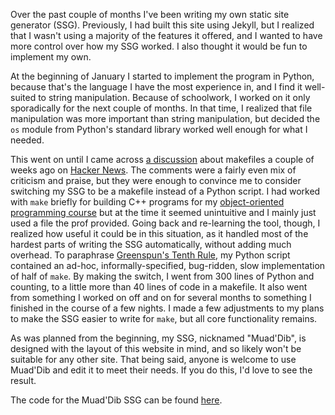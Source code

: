 <!-- Writing My Own Static Site Generator with a Makefile -->
<!-- 2018-03-12 -->

Over the past couple of months I've been writing my own static site generator
(SSG).  Previously, I had built this site using Jekyll, but I realized that I
wasn't using a majority of the features it offered, and I wanted to have more
control over how my SSG worked.  I also thought it would be fun to implement my
own.

At the beginning of January I started to implement the program in Python,
because that's the language I have the most experience in, and I find it
well-suited to string manipulation.  Because of schoolwork, I worked on it only
sporadically for the next couple of months.  In that time, I realized that file
manipulation was more important than string manipulation, but decided the `os`
module from Python's standard library worked well enough for what I needed.

This went on until I came across
[a discussion](https://news.ycombinator.com/item?id=16483889) about makefiles a
couple of weeks ago on [Hacker News](https://news.ycombinator.com/).  The
comments were a fairly even mix of criticism and praise, but they were enough
to convince me to consider switching my SSG to be a makefile instead of a
Python script.  I had worked with `make` briefly for building C++ programs for
my
[object-oriented programming course](http://www.ucalendar.uwaterloo.ca/1718/COURSE/course-CS.html#CS246)
but at the time it seemed unintuitive and I mainly just used a file the prof
provided.  Going back and re-learning the tool, though, I realized how useful
it could be in this situation, as it handled most of the hardest parts of
writing the SSG automatically, without adding much overhead.  To paraphrase
[Greenspun's Tenth Rule](https://en.wikipedia.org/wiki/Greenspun%27s_tenth_rule),
my Python script contained an ad-hoc, informally-specified, bug-ridden, slow
implementation of half of `make`.  By making the switch, I went from 300 lines
of Python and counting, to a little more than 40 lines of code in a makefile.
It also went from something I worked on off and on for several months to
something I finished in the course of a few nights.  I made a few adjustments
to my plans to make the SSG easier to write for `make`, but all core
functionality remains.

As was planned from the beginning, my SSG, nicknamed "Muad'Dib", is designed
with the layout of this website in mind, and so likely won't be suitable for
any other site.  That being said, anyone is welcome to use Muad'Dib and edit it
to meet their needs.  If you do this, I'd love to see the result.

The code for the Muad'Dib SSG can be found
[here](https://github.com/jdw1996/muaddib-ssg/).

